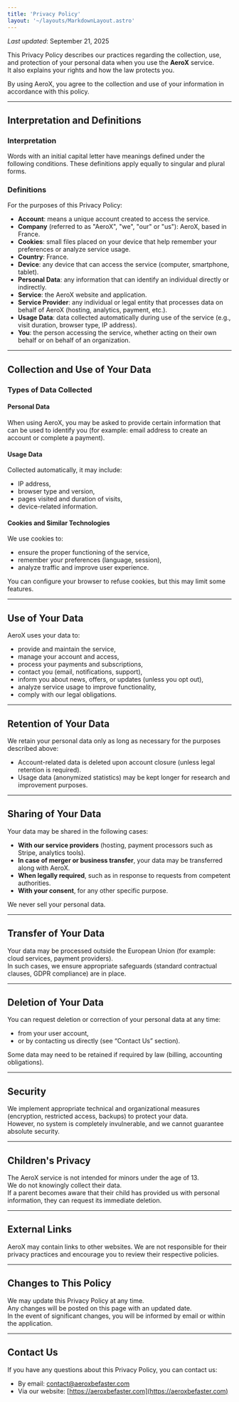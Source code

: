 ```yaml
---
title: 'Privacy Policy'
layout: '~/layouts/MarkdownLayout.astro'
---
```


_Last updated_: September 21, 2025

This Privacy Policy describes our practices regarding the collection, use, and protection of your personal data when you use the **AeroX** service.  
It also explains your rights and how the law protects you.

By using AeroX, you agree to the collection and use of your information in accordance with this policy.

---

## Interpretation and Definitions

### Interpretation
Words with an initial capital letter have meanings defined under the following conditions. These definitions apply equally to singular and plural forms.

### Definitions
For the purposes of this Privacy Policy:

- **Account**: means a unique account created to access the service.  
- **Company** (referred to as "AeroX", "we", "our" or "us"): AeroX, based in France.  
- **Cookies**: small files placed on your device that help remember your preferences or analyze service usage.  
- **Country**: France.  
- **Device**: any device that can access the service (computer, smartphone, tablet).  
- **Personal Data**: any information that can identify an individual directly or indirectly.  
- **Service**: the AeroX website and application.  
- **Service Provider**: any individual or legal entity that processes data on behalf of AeroX (hosting, analytics, payment, etc.).  
- **Usage Data**: data collected automatically during use of the service (e.g., visit duration, browser type, IP address).  
- **You**: the person accessing the service, whether acting on their own behalf or on behalf of an organization.

---

## Collection and Use of Your Data

### Types of Data Collected

#### Personal Data
When using AeroX, you may be asked to provide certain information that can be used to identify you (for example: email address to create an account or complete a payment).

#### Usage Data
Collected automatically, it may include:  
- IP address,  
- browser type and version,  
- pages visited and duration of visits,  
- device-related information.

#### Cookies and Similar Technologies
We use cookies to:  
- ensure the proper functioning of the service,  
- remember your preferences (language, session),  
- analyze traffic and improve user experience.  

You can configure your browser to refuse cookies, but this may limit some features.

---

## Use of Your Data

AeroX uses your data to:  
- provide and maintain the service,  
- manage your account and access,  
- process your payments and subscriptions,  
- contact you (email, notifications, support),  
- inform you about news, offers, or updates (unless you opt out),  
- analyze service usage to improve functionality,  
- comply with our legal obligations.

---

## Retention of Your Data

We retain your personal data only as long as necessary for the purposes described above:  
- Account-related data is deleted upon account closure (unless legal retention is required).  
- Usage data (anonymized statistics) may be kept longer for research and improvement purposes.

---

## Sharing of Your Data

Your data may be shared in the following cases:  
- **With our service providers** (hosting, payment processors such as Stripe, analytics tools).  
- **In case of merger or business transfer**, your data may be transferred along with AeroX.  
- **When legally required**, such as in response to requests from competent authorities.  
- **With your consent**, for any other specific purpose.

We never sell your personal data.

---

## Transfer of Your Data

Your data may be processed outside the European Union (for example: cloud services, payment providers).  
In such cases, we ensure appropriate safeguards (standard contractual clauses, GDPR compliance) are in place.

---

## Deletion of Your Data

You can request deletion or correction of your personal data at any time:  
- from your user account,  
- or by contacting us directly (see “Contact Us” section).  

Some data may need to be retained if required by law (billing, accounting obligations).

---

## Security

We implement appropriate technical and organizational measures (encryption, restricted access, backups) to protect your data.  
However, no system is completely invulnerable, and we cannot guarantee absolute security.

---

## Children's Privacy

The AeroX service is not intended for minors under the age of 13.  
We do not knowingly collect their data.  
If a parent becomes aware that their child has provided us with personal information, they can request its immediate deletion.

---

## External Links

AeroX may contain links to other websites. We are not responsible for their privacy practices and encourage you to review their respective policies.

---

## Changes to This Policy

We may update this Privacy Policy at any time.  
Any changes will be posted on this page with an updated date.  
In the event of significant changes, you will be informed by email or within the application.

---

## Contact Us

If you have any questions about this Privacy Policy, you can contact us:  

- By email: contact@aeroxbefaster.com  
- Via our website: [https://aeroxbefaster.com](https://aeroxbefaster.com)
